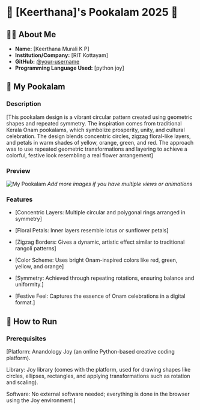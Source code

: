 # 🌸 [Keerthana]'s Pookalam 2025 🌸

## 👨‍💻 About Me
- **Name:** [Keerthana Murali K P]
- **Institution/Company:** [RIT Kottayam]
- **GitHub:** [@your-username](https://github.com/km442)
- **Programming Language Used:** [python joy]

## 🎨 My Pookalam

### Description
[This pookalam design is a vibrant circular pattern created using geometric shapes and repeated symmetry. The inspiration comes from traditional Kerala Onam pookalams, which symbolize prosperity, unity, and cultural celebration. The design blends concentric circles, zigzag floral-like layers, and petals in warm shades of yellow, orange, green, and red. The approach was to use repeated geometric transformations and layering to achieve a colorful, festive look resembling a real flower arrangement]

### Preview
![My Pookalam](output/pookalam-preview.png)
*Add more images if you have multiple views or animations*

### Features
- [Concentric Layers: Multiple circular and polygonal rings arranged in symmetry]

- [Floral Petals: Inner layers resemble lotus or sunflower petals]

- [Zigzag Borders: Gives a dynamic, artistic effect similar to traditional rangoli patterns]

- [Color Scheme: Uses bright Onam-inspired colors like red, green, yellow, and orange]

- [Symmetry: Achieved through repeating rotations, ensuring balance and uniformity.]

- [Festive Feel: Captures the essence of Onam celebrations in a digital format.]


## 🚀 How to Run

### Prerequisites
[Platform: Anandology Joy
 (an online Python-based creative coding platform).

Library: Joy library (comes with the platform, used for drawing shapes like circles, ellipses, rectangles, and applying transformations such as rotation and scaling).

Software: No external software needed; everything is done in the browser using the Joy environment.]


